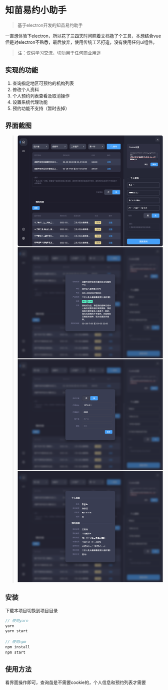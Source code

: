 # 知苗易约小助手

> 基于electron开发的知苗易约助手

一直想体验下electron，所以花了三四天时间照着文档撸了个工具，本想结合vue但是对electron不熟悉，最后放弃，使用传统工艺打造，没有使用任何ui组件。

> 注：仅供学习交流，切勿用于任何商业用途

## 实现的功能
1. 查询指定地区可预约的机构列表
2. 修改个人资料
3. 个人预约列表查看及取消操作
4. 设置系统代理功能
5. 预约功能不支持（暂时去掉）

## 界面截图
> ![截图一](./screenshot/screenshot1.png)
> ![截图二](./screenshot/screenshot2.png)
> ![截图三](./screenshot/screenshot3.png)
> ![截图四](./screenshot/screenshot4.png)

## 安装
下载本项目切换到项目目录

```js
// 使用yarn
yarn
yarn start

// 使用npm
npm install
npm start
```

## 使用方法

看界面操作即可，查询苗是不需要cookie的，个人信息和预约列表才需要